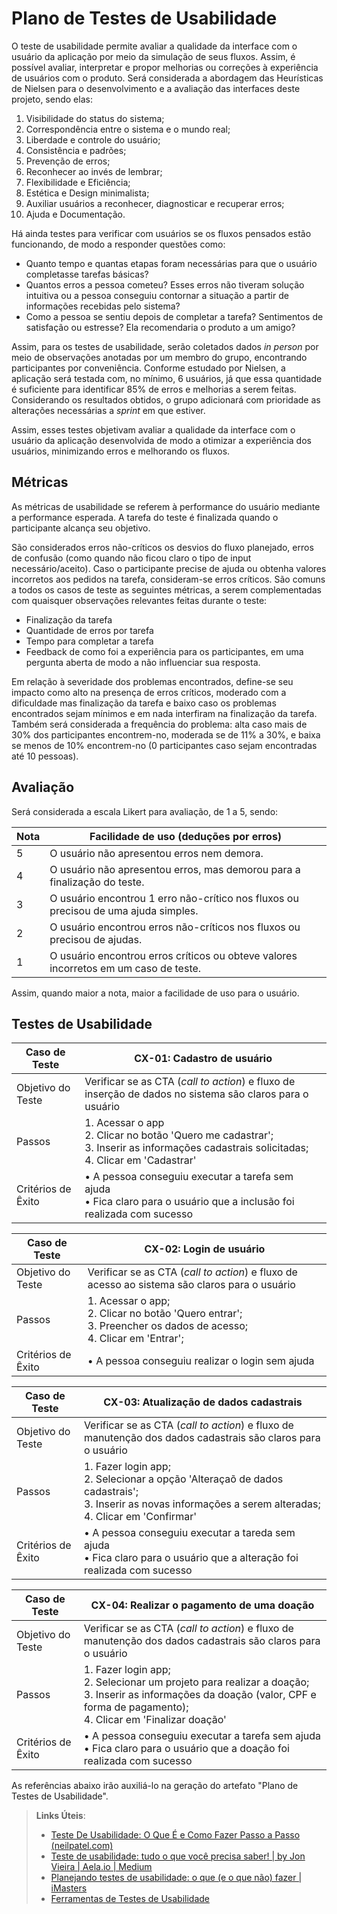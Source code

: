 # Plano de Testes de Usabilidade

O teste de usabilidade permite avaliar a qualidade da interface com o usuário da aplicação por meio da simulação de seus fluxos. Assim, é possível avaliar, interpretar e propor melhorias ou correções à experiência de usuários com o produto. Será considerada a abordagem das Heurísticas de Nielsen para o desenvolvimento e a avaliação das interfaces deste projeto, sendo elas:

   1. Visibilidade do status do sistema;
   2. Correspondência entre o sistema e o mundo real;
   3. Liberdade e controle do usuário;
   4. Consistência e padrões;
   5. Prevenção de erros;
   6. Reconhecer ao invés de lembrar;
   7. Flexibilidade e Eficiência;
   8. Estética e Design minimalista;
   9. Auxiliar usuários a reconhecer, diagnosticar e recuperar erros;
   10. Ajuda e Documentação.

Há ainda testes para verificar com usuários se os fluxos pensados estão funcionando, de modo a responder questões como:

- Quanto tempo e quantas etapas foram necessárias para que o usuário completasse tarefas básicas?
- Quantos erros a pessoa cometeu? Esses erros não tiveram solução intuitiva ou a pessoa conseguiu contornar a situação a partir de informações recebidas pelo sistema?
- Como a pessoa se sentiu depois de completar a tarefa? Sentimentos de satisfação ou estresse? Ela recomendaria o produto a um amigo?

Assim, para os testes de usabilidade, serão coletados dados _in person_ por meio de observações anotadas por um membro do grupo, encontrando participantes por conveniência. Conforme estudado por Nielsen, a aplicação será testada com, no mínimo, 6 usuários, já que essa quantidade é suficiente para identificar 85% de erros e melhorias a serem feitas. Considerando os resultados obtidos, o grupo adicionará com prioridade as alterações necessárias a _sprint_ em que estiver.

Assim, esses testes objetivam avaliar a qualidade da interface com o usuário da aplicação desenvolvida de modo a otimizar a experiência dos usuários, minimizando erros e melhorando os fluxos.


## Métricas

As métricas de usabilidade se referem à performance do usuário mediante a performance esperada. A tarefa do teste é finalizada quando o participante alcança seu objetivo. 

São considerados erros não-críticos os desvios do fluxo planejado, erros de confusão (como quando não ficou claro o tipo de input necessário/aceito). Caso o participante precise de ajuda ou obtenha valores incorretos aos pedidos na tarefa, consideram-se erros críticos. São comuns a todos os casos de teste as seguintes métricas, a serem complementadas com quaisquer observações relevantes feitas durante o teste:

- Finalização da tarefa
- Quantidade de erros por tarefa
- Tempo para completar a tarefa
- Feedback de como foi a experiência para os participantes, em uma pergunta aberta de modo a não influenciar sua resposta.

Em relação à severidade dos problemas encontrados, define-se seu impacto como alto na presença de erros críticos, moderado com a dificuldade mas finalização da tarefa e baixo caso os problemas encontrados sejam mínimos e em nada interfiram na finalização da tarefa. Também será considerada a frequência do problema: alta caso mais de 30% dos participantes encontrem-no, moderada se de 11% a 30%, e baixa se menos de 10% encontrem-no (0 participantes caso sejam encontradas até 10 pessoas).

## Avaliação

Será considerada a escala Likert para avaliação, de 1 a 5, sendo:

| Nota | Facilidade de uso (deduções por erros) |
| ---- |---- |
| 5 | O usuário não apresentou erros nem demora. |
| 4 | O usuário não apresentou erros, mas demorou para a finalização do teste. |
| 3 | O usuário encontrou 1 erro não-crítico nos fluxos ou precisou de uma ajuda simples. |
| 2 | O usuário encontrou erros não-críticos nos fluxos ou precisou de ajudas. |
| 1 | O usuário encontrou erros críticos ou obteve valores incorretos em um caso de teste. |

Assim, quando maior a nota, maior a facilidade de uso para o usuário.

## Testes de Usabilidade

| **Caso de Teste** | **CX-01: Cadastro de usuário**|
|---|---|
| Objetivo do Teste | Verificar se as CTA (_call to action_) e fluxo de inserção de dados no sistema são claros para o usuário |
| Passos | 1.	Acessar o app <br>2.	Clicar no botão 'Quero me cadastrar';<br>3.	Inserir as informações cadastrais solicitadas; <br>4.	Clicar em 'Cadastrar' |
| Critérios de Êxito | •	A pessoa conseguiu executar a tarefa sem ajuda <br> •	Fica claro para o usuário que a inclusão foi realizada com sucesso |

| **Caso de Teste** | **CX-02: Login de usuário**|
|---|---|
|Objetivo do Teste | Verificar se as CTA (_call to action_) e fluxo de acesso ao sistema são claros para o usuário|
|Passos | 1.	Acessar o app; <br>2.	Clicar no botão 'Quero entrar'; <br>3.	Preencher os dados de acesso; <br>4.	Clicar em 'Entrar';|
|Critérios de Êxito | •	A pessoa conseguiu realizar o login sem ajuda|

| **Caso de Teste** | **CX-03: Atualização de dados cadastrais**|
|---|---|
|Objetivo do Teste | Verificar se as CTA (_call to action_) e fluxo de manutenção dos dados cadastrais são claros para o usuário |
|Passos | 1.	Fazer login app; <br>	2.	Selecionar a opção 'Alteraçaõ de dados cadastrais'; <br>3.	Inserir as novas informações a serem alteradas; <br> 4.	Clicar em 'Confirmar'|
|Critérios de Êxito | • A pessoa conseguiu executar a tareda sem ajuda  <br> • Fica claro para o usuário que a alteração foi realizada com sucesso|

| **Caso de Teste** | **CX-04: Realizar o pagamento de uma doação**|
|---|---|
|Objetivo do Teste | Verificar se as CTA (_call to action_) e fluxo de manutenção dos dados cadastrais são claros para o usuário |
|Passos | 1.	Fazer login app; <br>	2.	Selecionar um projeto para realizar a doação; <br>3.	Inserir as informações da doação (valor, CPF e forma de pagamento); <br> 4.	Clicar em 'Finalizar doação'|
|Critérios de Êxito | • A pessoa conseguiu executar a tarefa sem ajuda  <br> • Fica claro para o usuário que a doação foi realizada com sucesso|

As referências abaixo irão auxiliá-lo na geração do artefato "Plano de Testes de Usabilidade".

> **Links Úteis**:
> - [Teste De Usabilidade: O Que É e Como Fazer Passo a Passo (neilpatel.com)](https://neilpatel.com/br/blog/teste-de-usabilidade/)
> - [Teste de usabilidade: tudo o que você precisa saber! | by Jon Vieira | Aela.io | Medium](https://medium.com/aela/teste-de-usabilidade-o-que-voc%C3%AA-precisa-saber-39a36343d9a6/)
> - [Planejando testes de usabilidade: o que (e o que não) fazer | iMasters](https://imasters.com.br/design-ux/planejando-testes-de-usabilidade-o-que-e-o-que-nao-fazer/)
> - [Ferramentas de Testes de Usabilidade](https://www.usability.gov/how-to-and-tools/resources/templates.html)
